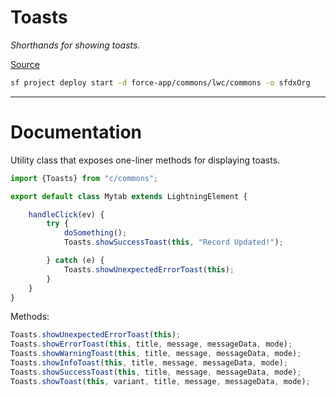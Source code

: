 # Toasts
*Shorthands for showing toasts.*

[Source](https://github.com/pkozuchowski/Apex-Opensource-Library/blob/master/force-app/commons/lwc/commons/toastUtils.js)
```bash
sf project deploy start -d force-app/commons/lwc/commons -o sfdxOrg
```

---
# Documentation
Utility class that exposes one-liner methods for displaying toasts.

```javascript
import {Toasts} from "c/commons";

export default class Mytab extends LightningElement {

	handleClick(ev) {
		try {
			doSomething();
			Toasts.showSuccessToast(this, "Record Updated!");

		} catch (e) {
			Toasts.showUnexpectedErrorToast(this);
		}
	}
}
```

Methods:
```javascript
Toasts.showUnexpectedErrorToast(this);
Toasts.showErrorToast(this, title, message, messageData, mode);
Toasts.showWarningToast(this, title, message, messageData, mode);
Toasts.showInfoToast(this, title, message, messageData, mode);
Toasts.showSuccessToast(this, title, message, messageData, mode);
Toasts.showToast(this, variant, title, message, messageData, mode);
```
